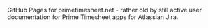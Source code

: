 GitHub Pages for primetimesheet.net - rather old by still active user documentation for Prime Timesheet apps for Atlassian Jira.
